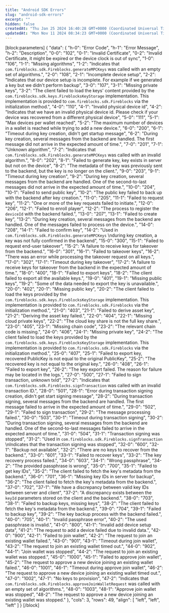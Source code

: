 ```yaml
---
title: "Android SDK Errors"
slug: "android-sdk-errors"
excerpt: ""
hidden: false
createdAt: "Thu Jan 25 2024 16:40:28 GMT+0000 (Coordinated Universal Time)"
updatedAt: "Mon Nov 11 2024 08:34:23 GMT+0000 (Coordinated Universal Time)"
---
```

[block:parameters]
{
  "data": {
    "h-0": "Error Code",
    "h-1": "Error Message",
    "h-2": "Description",
    "0-0": "102",
    "0-1": "Invalid Certificate",
    "0-2": "Invalid Certificate, it might be expired or the device clock is out of sync",
    "1-0": "106",
    "1-1": "Missing algorithms",
    "1-2": "Indicates that `com.fireblocks.sdk.Fireblocks.generateMPCKeys` was called with an empty set of algorithms.",
    "2-0": "108",
    "2-1": "Incomplete device setup",
    "2-2": "Indicates that our device setup is incomplete. For example if we generated a key but we didn't perform backup",
    "3-0": "107",
    "3-1": "Missing private keys",
    "3-2": "The client failed to load the keys' content provided by the `com.fireblocks.sdk.keys.FireblocksKeyStorage` implementation. This implementation is provided to `com.fireblocks.sdk.Fireblocks` via the initialization method.",
    "4-0": "110",
    "4-1": "Invalid physical device id",
    "4-2": "Indicates that we have an invalid physical device id. Please check if your device was recovered from a different physical device",
    "5-0": "111",
    "5-1": "Max devices per wallet reached",
    "5-2": "The maximum number of devices in a wallet is reached while trying to add a new device.",
    "6-0": "200",
    "6-1": "Timeout during key creation, didn't get startup message",
    "6-2": "During key creation, several messages from the backend are handled. The first message did not arrive in the expected amount of time.",
    "7-0": "201",
    "7-1": "Unknown algorithm",
    "7-2": "Indicates that `com.fireblocks.sdk.Fireblocks.generateMPCKeys` was called with an invalid algorithm.",
    "8-0": "202",
    "8-1": "Failed to generate key, key exists in server but not on the device",
    "8-2": "The metadata of the key was previously sent to the backend, but the key is no longer on the client.",
    "9-0": "203",
    "9-1": "Timeout during key creation",
    "9-2": "During key creation, several messages from the backend are handled. One of the second-to-last messages did not arrive in the expected amount of time.",
    "10-0": "204",
    "10-1": "Failed to send public key",
    "10-2": "The public key failed to back up with the backend after key creation.",
    "11-0": "205",
    "11-1": "Failed to request key",
    "11-2": "One or more of the key requests failed to initiate.",
    "12-0": "206",
    "12-1": "Failed to enroll player",
    "12-2": "The process to register the `deviceId` with the backend failed.",
    "13-0": "207",
    "13-1": "Failed to create key",
    "13-2": "During key creation, several messages from the backend are handled. One of the messages failed to process on the device.",
    "14-0": "208",
    "14-1": "Failed to confirm key",
    "14-2": "Used in `com.fireblocks.sdk.Fireblocks.generateMPCKeys`  \nduring key creation, a key was not fully confirmed in the backend",
    "15-0": "300",
    "15-1": "Failed to request end-user takeover",
    "15-2": "A failure to receive keys for takeover from the backend.",
    "16-0": "301",
    "16-1": "Failed to takeover keys",
    "16-2": "There was an error while processing the takeover request on all keys.",
    "17-0": "302",
    "17-1": "Timeout during key takeover",
    "17-2": "A failure to receive keys for takeover from the backend in the expected amount of time.",
    "18-0": "400",
    "18-1": "Failed to export keys",
    "18-2": "The client failed to export all the available keys.",
    "19-0": "401",
    "19-1": "Missing public keys",
    "19-2": "Some of the data needed to export the key is unavailable.",
    "20-0": "402",
    "20-1": "Missing public key",
    "20-2": "The client failed to load the keys provided by the `com.fireblocks.sdk.keys.FireblocksKeyStorage` implementation. This implementation is provided to `com.fireblocks.sdk.Fireblocks` via the initialization method.",
    "21-0": "403",
    "21-1": "Failed to derive asset key",
    "21-2": "Deriving the asset key failed.",
    "22-0": "404",
    "22-1": "Missing cloud private keys",
    "22-2": "The cloud key share is not the full key share.",
    "23-0": "405",
    "23-1": "Missing chain code",
    "23-2": "The relevant chain code is missing.",
    "24-0": "406",
    "24-1": "Missing private key",
    "24-2": "The client failed to load the keys provided by the `com.fireblocks.sdk.keys.FireblocksKeyStorage` implementation. This implementation is provided to `com.fireblocks.sdk.Fireblocks` via the initialization method.",
    "25-0": "407",
    "25-1": "Failed to export key, recovered PublicKey is not equal to the original PublicKey",
    "25-2": "The recovered key is not equal to the original key.",
    "26-0": "408",
    "26-1": "Failed to export key",
    "26-2": "The key export failed. The reason for failure may be located in the logs.",
    "27-0": "500",
    "27-1": "Failed to sign transaction, unknown txId",
    "27-2": "Indicates that `com.fireblocks.sdk.Fireblocks.signTransaction` was called with an invalid transaction ID.",
    "28-0": "501",
    "28-1": "Error during transaction signing creation, didn't get start signing message",
    "28-2": "During transaction signing, several messages from the backend are handled. The first message failed to arrive in the expected amount of time.",
    "29-0": "502",
    "29-1": "Failed to sign transaction",
    "29-2": "The message processing failed.",
    "30-0": "503",
    "30-1": "Timeout during transaction signing",
    "30-2": "During transaction signing, several messages from the backend are handled. One of the second-to-last messages failed to arrive in the expected amount of time.",
    "31-0": "504",
    "31-1": "Transaction signing was stopped",
    "31-2": "Used in `com.fireblocks.sdk.Fireblocks.signTransaction`  \nIndicates that the transaction signing was stopped",
    "32-0": "600",
    "32-1": "Backup not available",
    "32-2": "There are no keys to recover from the backend.",
    "33-0": "601",
    "33-1": "Failed to recover keys",
    "33-2": "The key recovery process failed.",
    "34-0": "603",
    "34-1": "Wrong passphrase",
    "34-2": "The provided passphrase is wrong",
    "35-0": "700",
    "35-1": "Failed to get key IDs",
    "35-2": "The client failed to fetch the key's metadata from the backend.",
    "36-0": "701",
    "36-1": "Missing key IDs in server for backup",
    "36-2": "The client failed to fetch the key's metadata from the backend.",
    "37-0": "702",
    "37-1": "We have a discrepancy between valid key IDs between server and client",
    "37-2": "A discrepancy exists between the `keyId` parameters stored on the client and the backend.",
    "38-0": "703",
    "38-1": "Failed to backup keys, missing keys",
    "38-2": "The client failed to fetch the key's metadata from the backend.",
    "39-0": "704",
    "39-1": "Failed to backup key",
    "39-2": "The key backup process with the backend failed.",
    "40-0": "705",
    "40-1": "Invalid passphrase error",
    "40-2": "The used passphrase is invalid.",
    "41-0": "800",
    "41-1": "Invalid add device setup data",
    "41-2": "The request to add a device failed due to invalid data.",
    "42-0": "900",
    "42-1": "Failed to join wallet",
    "42-2": "The request to join an existing wallet failed.",
    "43-0": "901",
    "43-1": "Timeout during join wallet",
    "43-2": "The request to join an existing wallet timed out.",
    "44-0": "902",
    "44-1": "Join wallet was stopped",
    "44-2": "The request to join an existing wallet was stopped.",
    "45-0": "1000",
    "45-1": "Failed to approve join wallet",
    "45-2": "The request to approve a new device joining an existing wallet failed.",
    "46-0": "1001",
    "46-1": "Timeout during approve join wallet",
    "46-2": "The request to approve a new device joining an existing wallet timed out.",
    "47-0": "1002",
    "47-1": "No keys to provision",
    "47-2": "Indicates that `com.fireblocks.sdk.Fireblocks.approveJoinWalletRequest` was called with an empty set of algorithms.",
    "48-0": "1003",
    "48-1": "Approve join wallet was stopped",
    "48-2": "The request to approve a new device joining an existing wallet was stopped."
  },
  "cols": 3,
  "rows": 49,
  "align": [
    "left",
    "left",
    "left"
  ]
}
[/block]
